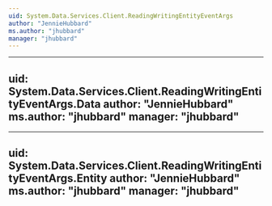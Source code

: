 ```yaml
---
uid: System.Data.Services.Client.ReadingWritingEntityEventArgs
author: "JennieHubbard"
ms.author: "jhubbard"
manager: "jhubbard"
---
```


---
uid: System.Data.Services.Client.ReadingWritingEntityEventArgs.Data
author: "JennieHubbard"
ms.author: "jhubbard"
manager: "jhubbard"
---

---
uid: System.Data.Services.Client.ReadingWritingEntityEventArgs.Entity
author: "JennieHubbard"
ms.author: "jhubbard"
manager: "jhubbard"
---
